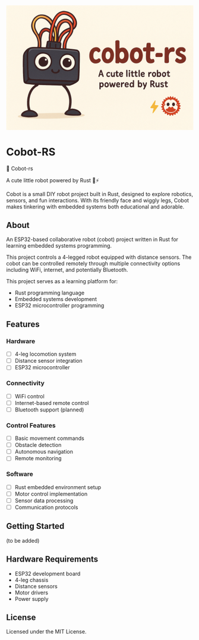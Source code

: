 ![Cobot-RS banner](assets/banner.png)

# Cobot-RS

🤖 Cobot-rs

A cute little robot powered by Rust 🦀⚡

Cobot is a small DIY robot project built in Rust, designed to explore robotics, sensors, and fun interactions. With its friendly face and wiggly legs, Cobot makes tinkering with embedded systems both educational and adorable.

## About

An ESP32-based collaborative robot (cobot) project written in Rust for learning embedded systems programming.

This project controls a 4-legged robot equipped with distance sensors. The cobot can be controlled remotely through multiple connectivity options including WiFi, internet, and potentially Bluetooth.

This project serves as a learning platform for:
- Rust programming language
- Embedded systems development
- ESP32 microcontroller programming

## Features

### Hardware
- [ ] 4-leg locomotion system
- [ ] Distance sensor integration
- [ ] ESP32 microcontroller

### Connectivity
- [ ] WiFi control
- [ ] Internet-based remote control
- [ ] Bluetooth support (planned)

### Control Features
- [ ] Basic movement commands
- [ ] Obstacle detection
- [ ] Autonomous navigation
- [ ] Remote monitoring

### Software
- [ ] Rust embedded environment setup
- [ ] Motor control implementation
- [ ] Sensor data processing
- [ ] Communication protocols

## Getting Started

(to be added)

## Hardware Requirements

- ESP32 development board
- 4-leg chassis
- Distance sensors
- Motor drivers
- Power supply

## License

Licensed under the MIT License.